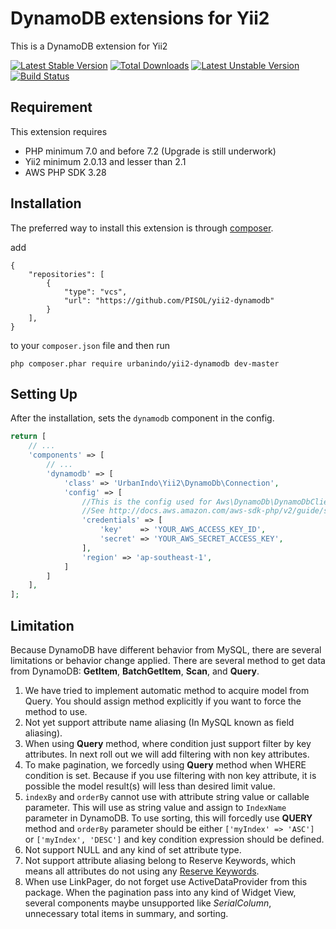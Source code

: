# DynamoDB extensions for Yii2

This is a DynamoDB extension for Yii2


[![Latest Stable Version](https://poser.pugx.org/urbanindo/yii2-dynamodb/v/stable.svg)](https://packagist.org/packages/urbanindo/yii2-dynamodb)
[![Total Downloads](https://poser.pugx.org/urbanindo/yii2-dynamodb/downloads.svg)](https://packagist.org/packages/urbanindo/yii2-dynamodb)
[![Latest Unstable Version](https://poser.pugx.org/urbanindo/yii2-dynamodb/v/unstable.svg)](https://packagist.org/packages/urbanindo/yii2-dynamodb)
[![Build Status](https://travis-ci.org/urbanindo/yii2-dynamodb.svg)](https://travis-ci.org/urbanindo/yii2-dynamodb)

## Requirement

This extension requires
- PHP minimum 7.0 and before 7.2 (Upgrade is still underwork)
- Yii2 minimum 2.0.13 and lesser than 2.1
- AWS PHP SDK 3.28

## Installation

The preferred way to install this extension is through [composer](http://getcomposer.org/download/).

add

```
{
    "repositories": [
        {
            "type": "vcs",
            "url": "https://github.com/PISOL/yii2-dynamodb"
        }
    ],
}
```

to your `composer.json` file and then run

```
php composer.phar require urbanindo/yii2-dynamodb dev-master
```


## Setting Up

After the installation, sets the `dynamodb` component in the config.

```php
return [
    // ...
    'components' => [
        // ...
        'dynamodb' => [
            'class' => 'UrbanIndo\Yii2\DynamoDb\Connection',
            'config' => [
                //This is the config used for Aws\DynamoDb\DynamoDbClient::factory()
                //See http://docs.aws.amazon.com/aws-sdk-php/v2/guide/service-dynamodb.html#factory-method
                'credentials' => [
                    'key'    => 'YOUR_AWS_ACCESS_KEY_ID',
                    'secret' => 'YOUR_AWS_SECRET_ACCESS_KEY',
                ],
                'region' => 'ap-southeast-1',
            ]
        ]
    ],
];
```

## Limitation

Because DynamoDB have different behavior from MySQL, there are several
limitations or behavior change applied. There are several method to get data from
DynamoDB: __GetItem__, __BatchGetItem__, __Scan__, and __Query__.

1. We have tried to implement automatic method to acquire model from Query. You should
assign method explicitly if you want to force the method to use.
2. Not yet support attribute name aliasing (In MySQL known as field aliasing).
3. When using __Query__ method, where condition just support filter by key attributes.
In next roll out we will add filtering with non key attributes.
4. To make pagination, we forcedly using __Query__ method when WHERE condition is set.
Because if you use filtering with non key attribute, it is possible the model result(s)
will less than desired limit value.
5. `indexBy` and `orderBy` cannot use with attribute string value or callable parameter.
This will use as string value and assign to `IndexName` parameter in DynamoDB. To
use sorting, this will forcedly use __QUERY__ method and `orderBy` parameter should be
either `['myIndex' => 'ASC']` or `['myIndex', 'DESC']` and key condition expression
should be defined.
6. Not support NULL and any kind of set attribute type.
7. Not support attribute aliasing belong to Reserve Keywords, which means all attributes
do not using any [Reserve Keywords](http://docs.aws.amazon.com/amazondynamodb/latest/developerguide/ReservedWords.html).
8. When use LinkPager, do not forget use ActiveDataProvider from this package. When
the pagination pass into any kind of Widget View, several components maybe unsupported
like _SerialColumn_, unnecessary total items in summary, and sorting.
